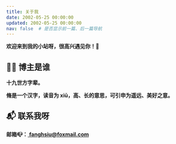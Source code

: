 ```yaml
---
title: 关于我
date: 2002-05-25 00:00:00
updated: 2002-05-25 00:00:00
nav: false  # 是否显示前一篇、后一篇导航
---
```


**欢迎来到我的小站呀，很高兴遇见你！🤝**

## 👨‍💻 博主是谁

<!-- **方脩 (非本名)** -->

**十九世方字辈。**

**脩是一个汉字，读音为 xiū，高、长的意思，可引申为遥远、美好之意。**

<!-- ## ⛹ 兴趣爱好

**没有。** -->

## 📬 联系我呀

**邮箱📪：**<a target="_blank" href='mailto:fanghsiu@foxmail.com'>
<strong>fanghsiu@foxmail.com</strong></a>